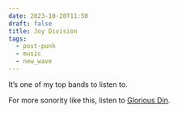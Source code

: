```yaml
---
date: 2023-10-20T11:50
draft: false
title: Joy Division
tags:
  - post-punk
  - music
  - new_wave
---
```

It’s one of my top bands to listen to.

For more sonority like this, listen to [Glorious Din](glorious_din.md).